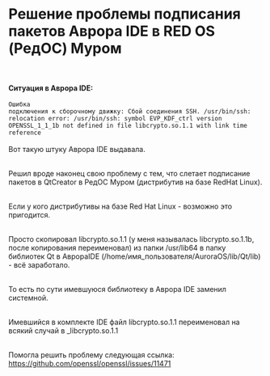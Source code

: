 # Решение проблемы подписания пакетов Аврора IDE в RED OS (РедОС) Муром
<br><br><strong>Ситуация в Аврора IDE:</strong><br><br>
<code>Ошибка подключения к сборочному движку: Сбой соединения SSH.
/usr/bin/ssh: relocation error: /usr/bin/ssh: symbol EVP_KDF_ctrl version OPENSSL_1_1_1b not defined in file libcrypto.so.1.1 with link time reference
</code><br><br>
Вот такую штуку Аврора IDE выдавала.<br><br>

Решил вроде наконец свою проблему с тем, что слетает подписание пакетов в QtCreator в РедОС Муром (дистрибутив на базе RedHat Linux). <br><br>

Если у кого дистрибутивы на базе Red Hat Linux - возможно это пригодится. <br><br>

Просто скопировал libcrypto.so.1.1 (у меня называлась libcrypto.so.1.1b, после копирования переименовал) из папки /usr/lib64 в папку библиотек Qt в АврораIDE (/home/имя_пользователя/AuroraOS/lib/Qt/lib) - всё заработало. <br><br>

То есть по сути имевшуюся библиотеку в Аврора IDE заменил системной. <br><br>

Имевшийся в комплекте IDE файл libcrypto.so.1.1 переименовал на всякий случай в _libcrypto.so.1.1<br><br>

Помогла решить проблему следующая ссылка: https://github.com/openssl/openssl/issues/11471<br><br>
